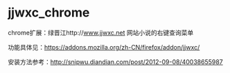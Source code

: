 jjwxc_chrome
============

chrome扩展：绿晋江http://www.jjwxc.net 网站小说的右键查询菜单

功能具体见：https://addons.mozilla.org/zh-CN/firefox/addon/jjwxc/

安装方法参考：http://snipwu.diandian.com/post/2012-09-08/40038655987
